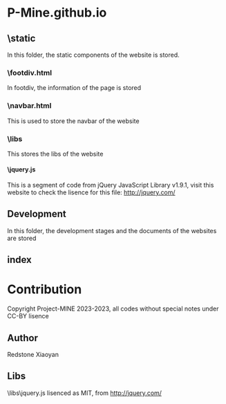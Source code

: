 # P-Mine.github.io 

## \static 

In this folder, the static components of the website is stored. 

### \footdiv.html 

In footdiv, the information of the page is stored 

### \navbar.html 

This is used to store the navbar of the website 

### \libs 

This stores the libs of the website 

#### \jquery.js 

This is a segment of code from jQuery JavaScript Library v1.9.1, visit this website to check the lisence for this file: http://jquery.com/  

## Development  

In this folder, the development stages and the documents of the websites are stored 

## index 

# Contribution 

Copyright Project-MINE 2023-2023, all codes without special notes under CC-BY lisence 

## Author 
Redstone 
Xiaoyan 

## Libs 

\libs\jquery.js lisenced as MIT, from http://jquery.com/  

